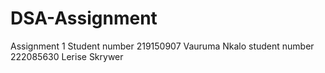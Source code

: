 # DSA-Assignment
Assignment 1
Student number 219150907 Vauruma Nkalo
student number 222085630 Lerise Skrywer
